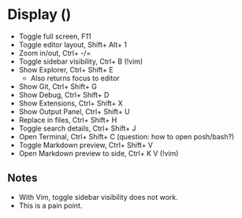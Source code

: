 # Display ()

* Toggle full screen, F11
* Toggle editor layout, Shift+ Alt+ 1
* Zoom in/out, Ctrl+ -/=
* Toggle sidebar visibility, Ctrl+ B (!vim)
* Show Explorer, Ctrl+ Shift+ E
    * Also returns focus to editor
* Show Git, Ctrl+ Shift+ G
* Show Debug, Ctrl+ Shift+ D
* Show Extensions, Ctrl+ Shift+ X
* Show Output Panel, Ctrl+ Shift+ U
* Replace in files, Ctrl+ Shift+ H
* Toggle search details, Ctrl+ Shift+ J
* Open Terminal, Ctrl+ Shift+ C (question: how to open posh/bash?)
* Toggle Markdown preview, Ctrl+ Shift+ V
* Open Markdown preview to side, Ctrl+ K V (!vim)

## Notes

* With Vim, toggle sidebar visibility does not work.
* This is a pain point.